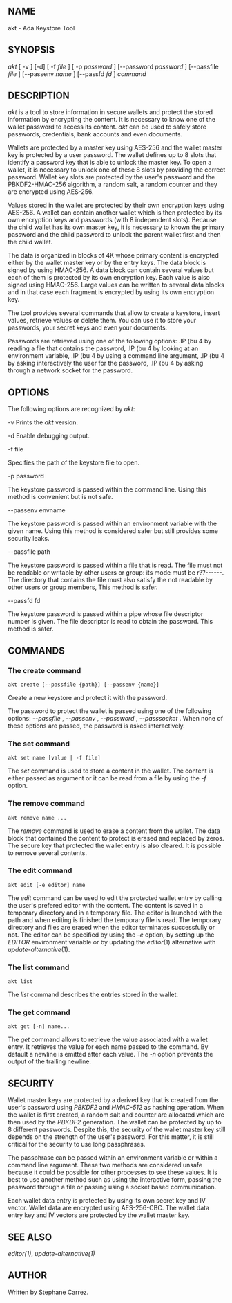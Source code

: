 
## NAME

akt - Ada Keystore Tool

## SYNOPSIS

*akt* [ -v ] [-d] [ -f
_file_ ] [ -p
_password_ ] [--password
_password_ ] [--passfile
_file_ ] [--passenv
_name_ ] [--passfd
_fd_ ]
_command_ 

## DESCRIPTION

_akt_ is a tool to store information in secure wallets
and protect the stored information by encrypting the content.
It is necessary to know one of the wallet password to access its content.
_akt_ can be used to safely store passwords, credentials,
bank accounts and even documents.

Wallets are protected by a master key using AES-256 and the wallet
master key is protected by a user password.
The wallet defines up to 8 slots that identify
a password key that is able to unlock the master key.  To open a wallet,
it is necessary to unlock one of these 8 slots by providing the correct
password.  Wallet key slots are protected by the user's password
and the PBKDF2-HMAC-256 algorithm, a random salt, a random counter
and they are encrypted using AES-256.

Values stored in the wallet are protected by their own encryption keys
using AES-256.  A wallet can contain another wallet which is then
protected by its own encryption keys and passwords (with 8 independent slots).
Because the child wallet has its own master key, it is necessary to known
the primary password and the child password to unlock the parent wallet
first and then the child wallet.

The data is organized in blocks of 4K whose primary content is encrypted
either by the wallet master key or by the entry keys.  The data block is
signed by using HMAC-256.  A data block can contain several values but
each of them is protected by its own encryption key.  Each value is also
signed using HMAC-256.  Large values can be written to several data
blocks and in that case each fragment is encrypted by using its own
encryption key.

The tool provides several commands that allow to create a keystore,
insert values, retrieve values or delete them.  You can use it to
store your passwords, your secret keys and even your documents.

Passwords are retrieved using one of the following options:
.IP \(bu 4
by reading a file that contains the password,
.IP \(bu 4
by looking at an environment variable,
.IP \(bu 4
by using a command line argument,
.IP \(bu 4
by asking interactively the user for the password,
.IP \(bu 4
by asking through a network socket for the password.


## OPTIONS

The following options are recognized by _akt_:

-v
Prints the
_akt_ version.

-d
Enable debugging output.

-f file

Specifies the path of the keystore file to open.

-p password

The keystore password is passed within the command line.
Using this method is convenient but is not safe.

--passenv envname

The keystore password is passed within an environment variable with the
given name.  Using this method is considered safer but still provides
some security leaks.

--passfile path

The keystore password is passed within a file that is read.
The file must not be readable or writable by other users or group:
its mode must be r??------.  The directory that contains the file
must also satisfy the not readable by other users or group members,
This method is safer.

--passfd fd

The keystore password is passed within a pipe whose file descriptor
number is given.  The file descriptor is read to obtain the password.
This method is safer.

## COMMANDS


### The create command
```
akt create [--passfile {path}] [--passenv {name}]
```

Create a new keystore and protect it with the password.

The password to protect the wallet is passed using one of the following options:
*--passfile* ,
*--passenv* ,
*--password* ,
*--passsocket* .  When none of these options are passed, the password is asked interactively.

### The set command
```
akt set name [value | -f file] 
```

The
_set_ command is used to store a content in the wallet.  The content is either
passed as argument or it can be read from a file by using the
_-f_ option.

### The remove command
```
akt remove name ...
```

The
_remove_ command is used to erase a content from the wallet.  The data block that contained
the content to protect is erased and replaced by zeros.
The secure key that protected the wallet entry is also cleared.
It is possible to remove several contents.

### The edit command
```
akt edit [-e editor] name
```

The
_edit_ command can be used to edit the protected wallet entry by calling the
user's prefered editor with the content.  The content is saved in a
temporary directory and in a temporary file.  The editor is launched
with the path and when editing is finished the temporary file is read.
The temporary directory and files are erased when the editor terminates
successfully or not.  The editor can be specified by using the
_-e_ option, by setting up the
_EDITOR_ environment variable or by updating the
_editor_(1) alternative with
_update-alternative_(1). 
### The list command
```
akt list
```

The
_list_ command describes the entries stored in the wallet.

### The get command
```
akt get [-n] name...
```

The
_get_ command allows to retrieve the value associated with a wallet entry.
It retrieves the value for each name passed to the command.
By default a newline is emitted after each value.
The
_-n_ option prevents the output of the trailing newline.

## SECURITY

Wallet master keys are protected by a derived key that is created from the user's
password using
*PBKDF2* and
*HMAC-512* as hashing operation.  When the wallet is first created, a random salt
and counter are allocated which are then used by the
*PBKDF2* generation.  The wallet can be protected by up to 8 different passwords.
Despite this, the security of the wallet master key still depends on the
strength of the user's password.  For this matter, it is still critical
for the security to use long passphrases.

The passphrase can be passed within an environment variable or within a
command line argument.  These two methods are considered unsafe because it
could be possible for other processes to see these values.  It is best to
use another method such as using the interactive form, passing the password
through a file or passing using a socket based communication.

Each wallet data entry is protected by using its own secret key and IV vector.
Wallet data are encrypted using AES-256-CBC.  The wallet data entry key and IV
vectors are protected by the wallet master key.

## SEE ALSO

_editor(1)_, _update-alternative(1)_

## AUTHOR

Written by Stephane Carrez.

